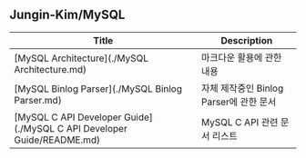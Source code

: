 ## Jungin-Kim/MySQL

| Title                                                        | Description                             |
| ------------------------------------------------------------ | --------------------------------------- |
| [MySQL Architecture](./MySQL Architecture.md)                | 마크다운 활용에 관한 내용               |
| [MySQL Binlog Parser](./MySQL Binlog Parser.md)              | 자체 제작중인 Binlog Parser에 관한 문서 |
| [MySQL C API Developer Guide](./MySQL C API Developer Guide/README.md) | MySQL C API 관련 문서 리스트            |

